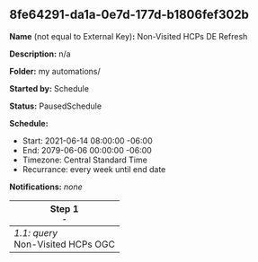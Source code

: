 ## 8fe64291-da1a-0e7d-177d-b1806fef302b

**Name** (not equal to External Key)**:** Non-Visited HCPs DE Refresh

**Description:** n/a

**Folder:** my automations/

**Started by:** Schedule

**Status:** PausedSchedule

**Schedule:**

* Start: 2021-06-14 08:00:00 -06:00
* End: 2079-06-06 00:00:00 -06:00
* Timezone: Central Standard Time
* Recurrance: every week until end date

**Notifications:** _none_


| Step 1<br>_<small>-</small>_ |
| --- |
| _1.1: query_<br>Non-Visited HCPs OGC |
